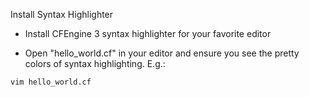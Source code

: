 Install Syntax Highlighter

* Install CFEngine 3 syntax highlighter for your favorite editor

* Open "hello\_world.cf" in your editor and ensure you see the pretty
colors of syntax highlighting.  E.g.:

```bash
vim hello_world.cf
```
